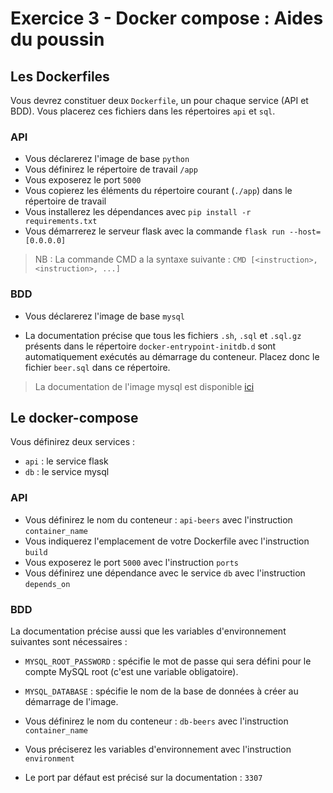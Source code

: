 # Exercice 3 - Docker compose : Aides du poussin

## Les Dockerfiles

Vous devrez constituer deux `Dockerfile`, un pour chaque service (API et BDD).
Vous placerez ces fichiers dans les répertoires `api` et `sql`.

### API

- Vous déclarerez l'image de base `python`
- Vous définirez le répertoire de travail `/app`
- Vous exposerez le port `5000`
- Vous copierez les éléments du répertoire courant (`./app`) dans le répertoire de travail
- Vous installerez les dépendances avec `pip install -r requirements.txt`
- Vous démarrerez le serveur flask avec la commande `flask run --host=[0.0.0.0]`

> NB : La commande CMD a la syntaxe suivante : `CMD [<instruction>, <instruction>, ...]`

### BDD

- Vous déclarerez l'image de base `mysql`

- La documentation précise que tous les fichiers `.sh`, `.sql` et `.sql.gz` présents dans le répertoire `docker-entrypoint-initdb.d` sont automatiquement exécutés au démarrage du conteneur. Placez donc le fichier `beer.sql` dans ce répertoire.

> La documentation de l'image mysql est disponible [ici](https://hub.docker.com/_/mysql)

## Le docker-compose

Vous définirez deux services :
- `api` : le service flask
- `db` : le service mysql

### API

- Vous définirez le nom du conteneur : `api-beers` avec l'instruction `container_name`
- Vous indiquerez l'emplacement de votre Dockerfile avec l'instruction `build`
- Vous exposerez le port `5000` avec l'instruction `ports`
- Vous définirez une dépendance avec le service `db` avec l'instruction `depends_on`

### BDD

La documentation précise aussi que les variables d'environnement suivantes sont nécessaires :
- `MYSQL_ROOT_PASSWORD` : spécifie le mot de passe qui sera défini pour le compte MySQL root (c'est une variable obligatoire).
- `MYSQL_DATABASE` : spécifie le nom de la base de données à créer au démarrage de l'image.

- Vous définirez le nom du conteneur : `db-beers` avec l'instruction `container_name`
- Vous préciserez les variables d'environnement avec l'instruction `environment`
- Le port par défaut est précisé sur la documentation : `3307`
